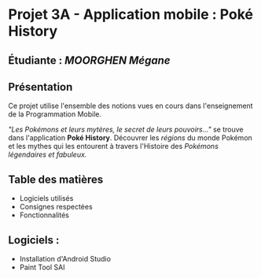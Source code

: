 # Projet 3A - Application mobile : Poké History
## Étudiante : _MOORGHEN Mégane_
## Présentation
Ce projet utilise l'ensemble des notions vues en cours dans l'enseignement de la Programmation Mobile.

_"Les Pokémons et leurs mytères, le secret de leurs pouvoirs..."_ se trouve dans l'application **Poké History**. Découvrer les _régions_ du monde Pokémon et les mythes qui les entourent à travers l'Histoire des _Pokémons légendaires et fabuleux._
## Table des matières
* Logiciels utilisés
* Consignes respectées
* Fonctionnalités
## Logiciels :
* Installation d'Android Studio
* Paint Tool SAI
